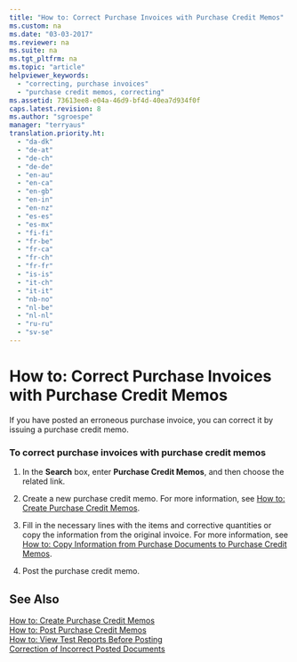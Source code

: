```yaml
---
title: "How to: Correct Purchase Invoices with Purchase Credit Memos"
ms.custom: na
ms.date: "03-03-2017"
ms.reviewer: na
ms.suite: na
ms.tgt_pltfrm: na
ms.topic: "article"
helpviewer_keywords: 
  - "correcting, purchase invoices"
  - "purchase credit memos, correcting"
ms.assetid: 73613ee8-e04a-46d9-bf4d-40ea7d934f0f
caps.latest.revision: 8
ms.author: "sgroespe"
manager: "terryaus"
translation.priority.ht: 
  - "da-dk"
  - "de-at"
  - "de-ch"
  - "de-de"
  - "en-au"
  - "en-ca"
  - "en-gb"
  - "en-in"
  - "en-nz"
  - "es-es"
  - "es-mx"
  - "fi-fi"
  - "fr-be"
  - "fr-ca"
  - "fr-ch"
  - "fr-fr"
  - "is-is"
  - "it-ch"
  - "it-it"
  - "nb-no"
  - "nl-be"
  - "nl-nl"
  - "ru-ru"
  - "sv-se"
---
```

# How to: Correct Purchase Invoices with Purchase Credit Memos
If you have posted an erroneous purchase invoice, you can correct it by issuing a purchase credit memo.  
  
### To correct purchase invoices with purchase credit memos  
  
1.  In the **Search** box, enter **Purchase Credit Memos**, and then choose the related link.  
  
2.  Create a new purchase credit memo. For more information, see [How to: Create Purchase Credit Memos](../Finance/how-to-create-purchase-credit-memos.md).  
  
3.  Fill in the necessary lines with the items and corrective quantities or copy the information from the original invoice. For more information, see [How to: Copy Information from Purchase Documents to Purchase Credit Memos](../Finance/how-to-copy-information-from-purchase-documents-to-purchase-credit-memos.md).  
  
4.  Post the purchase credit memo.  
  
## See Also  
 [How to: Create Purchase Credit Memos](../Finance/how-to-create-purchase-credit-memos.md)   
 [How to: Post Purchase Credit Memos](../Finance/how-to-post-purchase-credit-memos.md)   
 [How to: View Test Reports Before Posting](../Finance/how-to-view-test-reports-before-posting.md)   
 [Correction of Incorrect Posted Documents](../Finance/correction-of-incorrect-posted-documents.md)